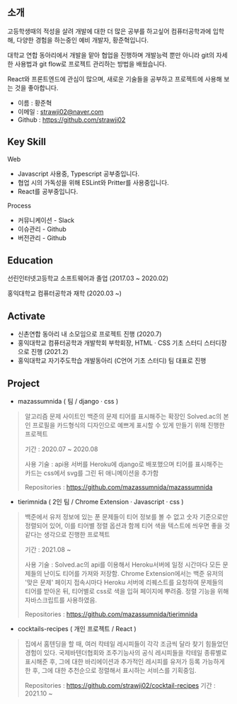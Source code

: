 ## 소개

고등학생때의 적성을 살려 개발에 대한 더 많은 공부를 하고싶어 컴퓨터공학과에 입학해, 다양한 경험을 하는중인 예비 개발자, 황준혁입니다. 

대학교 연합 동아리에서 개발을 맡아 협업을 진행하며 개발능력 뿐만 아니라 git의 자세한 사용법과 git flow로 프로젝트 관리하는 방법을 배웠습니다. 

React와 프론트엔드에 관심이 많으며, 새로운 기술들을 공부하고 프로젝트에 사용해 보는 것을 좋아합니다.

* 이름 : 황준혁
* 이메일 : strawji02@naver.com
* Github : https://github.com/strawji02

## Key Skill

Web

* Javascript 사용중, Typescript 공부중입니다.
* 협업 시의 가독성을 위해 ESLint와 Pritter를 사용중입니다.
* React를 공부중입니다.

Process

* 커뮤니케이션 - Slack
* 이슈관리 - Github
* 버전관리 - Github

## Education

선린인터넷고등학교 소프트웨어과 졸업 (2017.03 ~ 2020.02)

홍익대학교 컴퓨터공학과 재학 (2020.03 ~)

## Activate

* 신촌연합 동아리 내 소모임으로 프로젝트 진행 (2020.7)
* 홍익대학교 컴퓨터공학과 개발학회 부학회장, HTML · CSS 기초 스터디 스터디장으로 진행 (2021.2)
* 홍익대학교 자기주도학습 개발동아리 (C언어 기초 스터디) 팀 대표로 진행

## Project

* mazassumnida ( 팀 / django · css )

> 알고리즘 문제 사이트인 백준의 문제 티어를 표시해주는 확장인 Solved.ac의 본인 프로필을 카드형식의 디자인으로 예쁘게 표시할 수 있게 만들기 위해 진행한 프로젝트
>
> 기간 : 2020.07 ~ 2020.08
>
> 사용 기술 : api용 서버를 Heroku에 django로 배포했으며 티어를 표시해주는 카드는 css에서 svg를 그린 뒤 애니메이션을 추가함
>
> Repositories : https://github.com/mazassumnida/mazassumnida

* tierimnida ( 2인 팀 / Chrome Extension · Javascript · css )

> 백준에서 유저 정보에 있는 푼 문제들이 티어 정보를 볼 수 없고 숫자 기준으로만 정렬되어 있어, 이를 티어별 정렬 옵션과 함께 티어 색을 텍스트에 씌우면 좋을 것 같다는 생각으로 진행한 프로젝트
>
> 기간 : 2021.08 ~
>
> 사용 기술 : Solved.ac의 api를 이용해서 Heroku서버에 일정 시간마다 모든 문제들의 난이도 티어를 가져와 저장함. Chrome Extension에서는 백준 유저의 '맞은 문제' 페이지 접속시마다 Heroku 서버에 리퀘스트를 요청하여 문제들의 티어를 받아온 뒤, 티어별로 css로 색을 입혀 페이지에 뿌려줌. 정렬 기능을 위해 자바스크립트를 사용하였음.
>
> Repositories : https://github.com/mazassumnida/tierimnida

* cocktails-recipes ( 개인 프로젝트 / React )

> 집에서 홈텐딩을 할 때, 여러 칵테일 레시피들이 각각 조금씩 달라 찾기 힘들었던 경험이 있다. 국제바텐더협회와 조주기능사의 공식 레시피들을 칵테일 종류별로 표시해준 후, 그에 대한 바리에이션과 추가적인 레시피를 유저가 등록 가능하게 한 후, 그에 대한 추천순으로 정렬해서 표시하는 서비스를 기획중임.
>
> Repositories : https://github.com/strawji02/cocktail-recipes
> 기간 : 2021.10 ~

